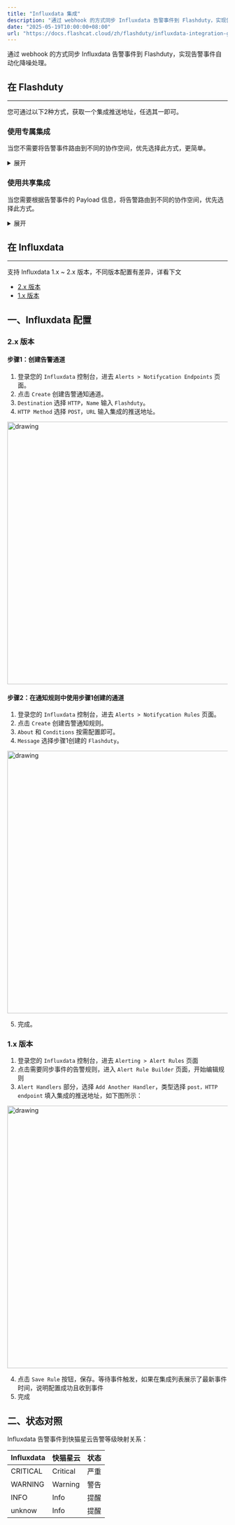 ```yaml
---
title: "Influxdata 集成"
description: "通过 webhook 的方式同步 Influxdata 告警事件到 Flashduty，实现告警事件自动化降噪处理"
date: "2025-05-19T10:00:00+08:00"
url: "https://docs.flashcat.cloud/zh/flashduty/influxdata-integration-guide"
---
```


通过 webhook 的方式同步 Influxdata 告警事件到 Flashduty，实现告警事件自动化降噪处理。

<div class="hide">

## 在 Flashduty
---
您可通过以下2种方式，获取一个集成推送地址，任选其一即可。

### 使用专属集成

当您不需要将告警事件路由到不同的协作空间，优先选择此方式，更简单。

<details>
  <summary>展开</summary>
  
  1. 进入 Flashduty 控制台，选择 **协作空间**，进入某个空间的详情页面
  2. 选择 **集成数据** tab，点击 **添加一个集成**，进入添加集成页面
  3. 选择 **Influxdata** 集成，点击 **保存**，生成卡片。
  4. 点击生成的卡片，可以查看到 **推送地址**，复制备用，完成。
  
    
</details>

### 使用共享集成

当您需要根据告警事件的 Payload 信息，将告警路由到不同的协作空间，优先选择此方式。

<details>
  <summary>展开</summary>
  
  1. 进入 Flashduty 控制台，选择 **集成中心=>告警事件**，进入集成选择页面。
  2. 选择 **Influxdata** 集成：
        - **集成名称**：为当前集成定义一个名称。
  3. 配置默认路由，并选择对应的协作空间（集成创建后可以前往 `路由` 进行更多路由规则的配置）。
  4. 点击 **保存** 后，复制当前页面的新生成的 **推送地址** 备用。
  5. 完成。
    
</details>
</div>

## 在 Influxdata
---

支持 Influxdata 1.x ~ 2.x 版本，不同版本配置有差异，详看下文

- [2.x 版本](#v2)
- [1.x 版本](#v1)

## 一、Influxdata 配置

<span id="v2"></span>

### 2.x 版本
#### 步骤1：创建告警通道
1. 登录您的 `Influxdata` 控制台，进去 `Alerts > Notifycation Endpoints` 页面。
2. 点击 `Create` 创建告警通知通道。
3. `Destination` 选择 `HTTP`，`Name` 输入 `Flashduty`。
4. `HTTP Method` 选择 `POST`，`URL` 输入集成的推送地址。

<img alt="drawing" width="600" src="https://download.flashcat.cloud/flashduty/doc/influxdb-1.png" />

#### 步骤2：在通知规则中使用步骤1创建的通道
1. 登录您的 `Influxdata` 控制台，进去 `Alerts > Notifycation Rules` 页面。
2. 点击 `Create` 创建告警通知规则。
3. `About` 和 `Conditions` 按需配置即可。
4. `Message` 选择步骤1创建的 `Flashduty`。

<img alt="drawing" width="600" src="https://download.flashcat.cloud/flashduty/doc/influxdb-2.png" />

5. 完成。

<span id="v1"></span>

### 1.x 版本
<div class="md-block">

1. 登录您的 `Influxdata` 控制台，进去 `Alerting > Alert Rules` 页面
2. 点击需要同步事件的告警规则，进入 `Alert Rule Builder` 页面，开始编辑规则
3. `Alert Handlers` 部分，选择 `Add Another Handler`，类型选择 `post，HTTP endpoint` 填入集成的推送地址，如下图所示：

<img alt="drawing" width="600" src="https://download.flashcat.cloud/influxdb-alert-rule.png" />

4. 点击 `Save Rule` 按钮，保存。等待事件触发，如果在集成列表展示了最新事件时间，说明配置成功且收到事件
5. 完成

## 二、状态对照

<div class="md-block">
  
Influxdata 告警事件到快猫星云告警等级映射关系：

| Influxdata | 快猫星云 | 状态 |
| ---------- | -------- | ---- |
| CRITICAL   | Critical | 严重 |
| WARNING    | Warning  | 警告 |
| INFO       | Info     | 提醒 |
| unknow     | Info     | 提醒 |

</div>
